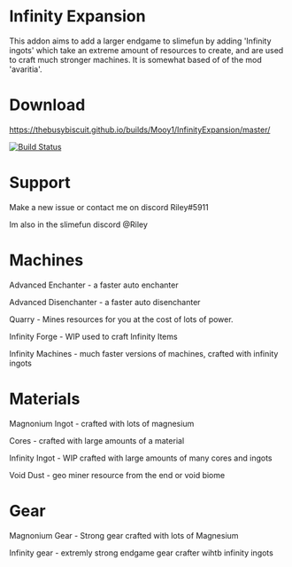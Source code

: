 # Infinity Expansion
This addon aims to add a larger endgame to slimefun by adding 'Infinity ingots' which take an extreme amount of resources to create, and are used to craft much stronger machines. It is somewhat based of of the mod 'avaritia'.

# Download
https://thebusybiscuit.github.io/builds/Mooy1/InfinityExpansion/master/

[![Build Status](https://thebusybiscuit.github.io/builds/Mooy1/InfinityExpansion/master/badge.svg)](https://thebusybiscuit.github.io/builds/Mooy1/InfinityExpansion/master)

# Support
Make a new issue or contact me on discord Riley#5911 

Im also in the slimefun discord @Riley

# Machines
Advanced Enchanter - a faster auto enchanter

Advanced Disenchanter - a faster auto disenchanter

Quarry - Mines resources for you at the cost of lots of power.

Infinity Forge - WIP used to craft Infinity Items

Infinity Machines - much faster versions of machines, crafted with infinity ingots

# Materials

Magnonium Ingot - crafted with lots of magnesium

Cores - crafted with large amounts of a material

Infinity Ingot - WIP crafted with large amounts of many cores and ingots

Void Dust - geo miner resource from the end or void biome

# Gear

Magnonium Gear - Strong gear crafted with lots of Magnesium

Infinity gear - extremly strong endgame gear crafter wihtb infinity ingots
